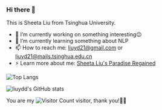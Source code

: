 ### Hi there 👋  

This is Sheeta Liu from Tsinghua University.

- 🔭 I’m currently working on something interesting😉  
- 🌱 I’m currently learning something about NLP  
- 📫 How to reach me: liuyd21@gmail.com or liuyd21@mails.tsinghua.edu.cn  
- ⚡ Learn more about me: [Sheeta Liu's Paradise Regained](https://liuydd.github.io/)  

![Top Langs](https://github-readme-stats.vercel.app/api/top-langs/?username=liuydd&layout=compact&theme=tokyonight)  

![liuydd's GitHub stats](https://github-readme-stats.vercel.app/api?username=liuydd&show_icons=true&theme=tokyonight)  

You are my ![Visitor Count](https://profile-counter.glitch.me/liuydd/count.svg) visitor, thank you!🎉🎉
<!--
**liuydd/liuydd** is a ✨ _special_ ✨ repository because its `README.md` (this file) appears on your GitHub profile.

Here are some ideas to get you started:

- 🔭 I’m currently working on something interesting😉  
- 🌱 I’m currently learning something about NLP
- 👯 I’m looking to collaborate on ...
- 🤔 I’m looking for help with ...
- 💬 Ask me about ... 
- 📫 How to reach me: ...
- 😄 Pronouns: ...
- ⚡ Fun fact: ...
-->
